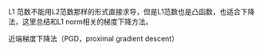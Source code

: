 L1 范数不能用L2范数那样的形式直接求导，但是L1范数也是凸函数，也适合下降法，这里总结和L1 norm相关的梯度下降方法。



近端梯度下降法（PGD，proximal gradient descent）









